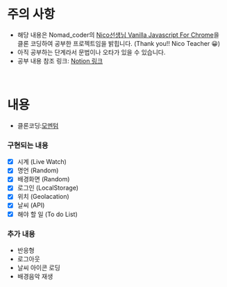 # 주의 사항
- 해당 내용은 Nomad_coder의 [Nico선생님 Vanilla Javascript For Chrome](https://nomadcoders.co/javascript-for-beginners/lobby)을 클론 코딩하여 공부한 프로젝트임을 밝힙니다. (Thank you!! Nico Teacher 😀)
- 아직 공부하는 단계라서 문법이나 오타가 있을 수 있습니다.
- 공부 내용 참조 링크: [Notion 링크](https://ideal-jitae.notion.site/VanillaJS_Chrome-59b3a4780af54054ad03a0436d853022)

<br>

# 내용
- 클론코딩:[모멘텀](https://chrome.google.com/webstore/detail/momentum/laookkfknpbbblfpciffpaejjkokdgca?hl=ko)

### 구현되는 내용
- [x] 시계 (Live Watch)
- [x] 명언 (Random)
- [x] 배경화면 (Random)
- [x] 로그인 (LocalStorage)
- [x] 위치 (Geolacation)
- [x] 날씨 (API)
- [x] 해야 할 일 (To do List)

### 추가 내용
- 반응형
- 로그아웃
- 날씨 아이콘 로딩
- 배경음악 재생